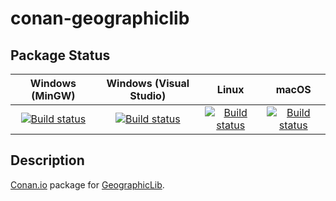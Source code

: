 # conan-geographiclib

## Package Status

| Windows (MinGW) | Windows (Visual Studio) | Linux | macOS |
|:---------------:|:-----------------------:|:-----:|:-----:|
|[![Build status](https://ci.appveyor.com/api/projects/status/3ah255mc6f83mcno/branch/testing%2F1.51?svg=true)](https://ci.appveyor.com/project/SpaceIm/conan-geographiclib)|[![Build status](https://github.com/SpaceIm/conan-geographiclib/workflows/.github/workflows/windows.yml/badge.svg?branch=testing%2F1.51)](https://github.com/SpaceIm/conan-geographiclib/actions/workflows/windows.yml?query=branch%3Atesting%2F1.51)|[![Build status](https://github.com/SpaceIm/conan-geographiclib/workflows/.github/workflows/linux.yml/badge.svg?branch=testing%2F1.51)](https://github.com/SpaceIm/conan-geographiclib/actions/workflows/linux.yml?query=branch%3Atesting%2F1.51)|[![Build status](https://github.com/SpaceIm/conan-geographiclib/workflows/.github/workflows/macos.yml/badge.svg?branch=testing%2F1.51)](https://github.com/SpaceIm/conan-geographiclib/actions/workflows/macos.yml?query=branch%3Atesting%2F1.51)|

## Description

[Conan.io](https://conan.io) package for [GeographicLib](https://sourceforge.net/projects/geographiclib).
